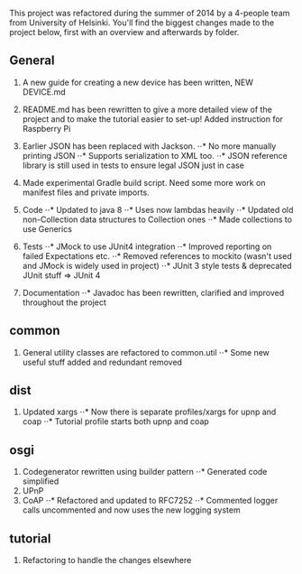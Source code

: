 This project was refactored during the summer of 2014 by a 4-people team from University of Helsinki. You'll find the biggest changes made to the project below, first with an overview and afterwards by folder.


General
-------

1. A new guide for creating a new device has been written, NEW DEVICE.md 
2. README.md has been rewritten to give a more detailed view of the project and to make the tutorial easier to set-up! Added instruction for Raspberry Pi
3. Earlier JSON has been replaced with Jackson.
⋅⋅* No more manually printing JSON
⋅⋅* Supports serialization to XML too.
⋅⋅* JSON reference library is still used in tests to ensure legal JSON just in case
4. Made experimental Gradle build script. Need some more work on manifest files and private imports.
5. Code
⋅⋅* Updated to java 8
⋅⋅* Uses now lambdas heavily
⋅⋅* Updated old non-Collection data structures to Collection ones
⋅⋅* Made collections to use Generics
6. Tests
⋅⋅* JMock to use JUnit4 integration
⋅⋅* Improved reporting on failed Expectations etc.
⋅⋅* Removed references to mockito (wasn't used and JMock is widely used in project)
⋅⋅* JUnit 3 style tests & deprecated JUnit stuff => JUnit 4

7. Documentation
⋅⋅* Javadoc has been rewritten, clarified and improved throughout the project


common
------

1. General utility classes are refactored to common.util
⋅⋅* Some new useful stuff added and redundant removed

dist
----
1. Updated xargs
⋅⋅* Now there is separate profiles/xargs for upnp and coap
⋅⋅* Tutorial profile starts both upnp and coap

osgi
----

1. Codegenerator rewritten using builder pattern
⋅⋅* Generated code simplified
2. UPnP
3. CoAP
⋅⋅* Refactored and updated to RFC7252
⋅⋅* Commented logger calls uncommented and now uses the new logging system

tutorial
--------

1. Refactoring to handle the changes elsewhere
